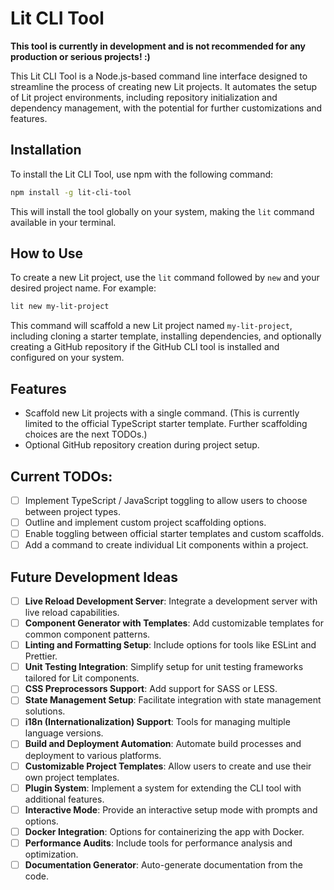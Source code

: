 # Lit CLI Tool

**This tool is currently in development and is not recommended for any production or serious projects! :)**

This Lit CLI Tool is a Node.js-based command line interface designed to streamline the process of creating new Lit projects. It automates the setup of Lit project environments, including repository initialization and dependency management, with the potential for further customizations and features.

## Installation

To install the Lit CLI Tool, use npm with the following command:

```bash
npm install -g lit-cli-tool
```

This will install the tool globally on your system, making the `lit` command available in your terminal.

## How to Use

To create a new Lit project, use the `lit` command followed by `new` and your desired project name. For example:

```bash
lit new my-lit-project
```

This command will scaffold a new Lit project named `my-lit-project`, including cloning a starter template, installing dependencies, and optionally creating a GitHub repository if the GitHub CLI tool is installed and configured on your system.

## Features

- Scaffold new Lit projects with a single command. (This is currently limited to the official TypeScript starter template. Further scaffolding choices are the next TODOs.)
- Optional GitHub repository creation during project setup.

## Current TODOs:

- [ ] Implement TypeScript / JavaScript toggling to allow users to choose between project types.
- [ ] Outline and implement custom project scaffolding options.
- [ ] Enable toggling between official starter templates and custom scaffolds.
- [ ] Add a command to create individual Lit components within a project.

## Future Development Ideas

- [ ] **Live Reload Development Server**: Integrate a development server with live reload capabilities.
- [ ] **Component Generator with Templates**: Add customizable templates for common component patterns.
- [ ] **Linting and Formatting Setup**: Include options for tools like ESLint and Prettier.
- [ ] **Unit Testing Integration**: Simplify setup for unit testing frameworks tailored for Lit components.
- [ ] **CSS Preprocessors Support**: Add support for SASS or LESS.
- [ ] **State Management Setup**: Facilitate integration with state management solutions.
- [ ] **i18n (Internationalization) Support**: Tools for managing multiple language versions.
- [ ] **Build and Deployment Automation**: Automate build processes and deployment to various platforms.
- [ ] **Customizable Project Templates**: Allow users to create and use their own project templates.
- [ ] **Plugin System**: Implement a system for extending the CLI tool with additional features.
- [ ] **Interactive Mode**: Provide an interactive setup mode with prompts and options.
- [ ] **Docker Integration**: Options for containerizing the app with Docker.
- [ ] **Performance Audits**: Include tools for performance analysis and optimization.
- [ ] **Documentation Generator**: Auto-generate documentation from the code.
